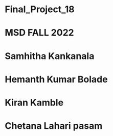 # Final_Project_18
# MSD FALL 2022
# Samhitha Kankanala
# Hemanth Kumar Bolade
# Kiran Kamble
# Chetana Lahari pasam

